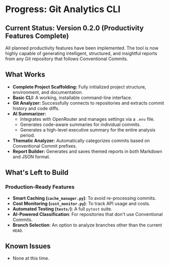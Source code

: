 # Progress: Git Analytics CLI

## Current Status: Version 0.2.0 (Productivity Features Complete)

All planned productivity features have been implemented. The tool is now highly capable of generating intelligent, structured, and insightful reports from any Git repository that follows Conventional Commits.

## What Works

- **Complete Project Scaffolding:** Fully initialized project structure, environment, and documentation.
- **Basic CLI:** A working, installable command-line interface.
- **Git Analyzer:** Successfully connects to repositories and extracts commit history and code diffs.
- **AI Summarizer:**
  - Integrates with OpenRouter and manages settings via a `.env` file.
  - Generates code-aware summaries for individual commits.
  - Generates a high-level executive summary for the entire analysis period.
- **Thematic Analyzer:** Automatically categorizes commits based on Conventional Commit prefixes.
- **Report Builder:** Generates and saves themed reports in both Markdown and JSON format.

## What's Left to Build

### Production-Ready Features
-   **Smart Caching (`cache_manager.py`)**: To avoid re-processing commits.
-   **Cost Monitoring (`cost_monitor.py`)**: To track API usage and costs.
-   **Automated Testing (`tests/`)**: A full `pytest` suite.
-   **AI-Powered Classification**: For repositories that don't use Conventional Commits.
-   **Branch Selection**: An option to analyze branches other than the current `HEAD`.

## Known Issues

- None at this time.